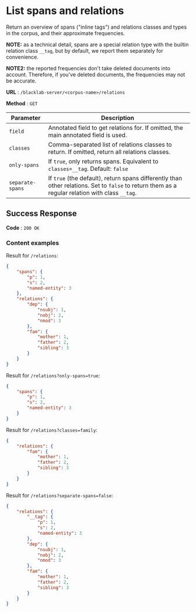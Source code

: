 # List spans and relations

Return an overview of spans ("inline tags") and relations classes and types in the corpus, and their approximate frequencies.

**NOTE:** as a technical detail, spans are a special relation type with the builtin relation class `__tag`, but by default, we report them separately for convenience.

**NOTE2:** the reported frequencies don't take deleted documents into account. Therefore, if you've deleted documents, the frequencies may not be accurate.

**URL** : `/blacklab-server/<corpus-name>/relations`

**Method** : `GET`

| Parameter        | Description                                                                                                                                     |
|------------------|-------------------------------------------------------------------------------------------------------------------------------------------------|
| `field`          | Annotated field to get relations for. If omitted, the main annotated field is used.                                                             |
| `classes`        | Comma-separated list of relations classes to return. If omitted, return all relations classes.                                                  |
| `only-spans`     | If `true`, only returns spans. Equivalent to `classes=__tag`. Default: `false`                                                                  |
| `separate-spans` | If `true` (the default), return spans differently than other relations. Set to `false` to return them as a regular relation with class `__tag`. |


## Success Response

**Code** : `200 OK`

### Content examples

Result for `/relations`:

```json
{
    "spans": {
        "p": 1,
        "s": 2,
        "named-entity": 3
    },
    "relations": {
        "dep": {
            "nsubj": 1,
            "nobj": 2,
            "nmod": 3
        },
        "fam": {
            "mother": 1,
            "father": 2,
            "sibling": 3
        }
    }
}
```

Result for `/relations?only-spans=true`:

```json
{
    "spans": {
        "p": 1,
        "s": 2,
        "named-entity": 3
    }
}
```

Result for `/relations?classes=family`:

```json
{
    "relations": {
        "fam": {
            "mother": 1,
            "father": 2,
            "sibling": 3
        }
    }
}
```

Result for `/relations?separate-spans=false`:

```json
{
    "relations": {
        "__tag": {
            "p": 1,
            "s": 2,
            "named-entity": 3
        },
        "dep": {
            "nsubj": 1,
            "nobj": 2,
            "nmod": 3
        },
        "fam": {
            "mother": 1,
            "father": 2,
            "sibling": 3
        }
    }
}
```
